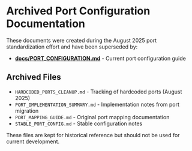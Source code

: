 # Archived Port Configuration Documentation

These documents were created during the August 2025 port standardization effort and have been superseded by:

- **[docs/PORT_CONFIGURATION.md](../../PORT_CONFIGURATION.md)** - Current port configuration guide

## Archived Files

- `HARDCODED_PORTS_CLEANUP.md` - Tracking of hardcoded ports (August 2025)
- `PORT_IMPLEMENTATION_SUMMARY.md` - Implementation notes from port migration
- `PORT_MAPPING_GUIDE.md` - Original port mapping documentation
- `STABLE_PORT_CONFIG.md` - Stable configuration notes

These files are kept for historical reference but should not be used for current development.